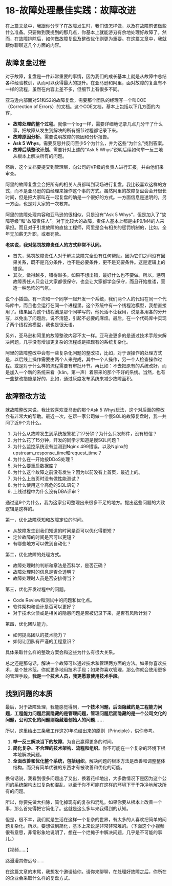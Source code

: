 # 18-故障处理最佳实践：故障改进

在上篇文章中，我跟你分享了在故障发生时，我们该怎样做，以及在故障前该做些什么准备。只要做到我提到的那几点，你基本上就能游刃有余地处理好故障了。然而，在故障排除后，如何做故障复盘及整改优化则更为重要。在这篇文章中，我就跟你聊聊这几个方面的内容。

## 故障复盘过程

对于故障，复盘是一件非常重要的事情，因为我们的成长基本上就是从故障中总结各种经验教训，从而可以获得最大的提升。在亚马逊和阿里，面对故障的复盘有不一样的流程，虽然在内容上差不多，但细节上有很多不同。

亚马逊内部面对S1和S2的故障复盘，需要那个团队的经理写一个叫COE（Correction of Errors）的文档。这个COE文档，基本上包括以下几方面的内容。

- **故障处理的整个过程**。就像一个log一样，需要详细地记录几点几分干了什么事，把故障从发生到解决的所有细节过程都记录下来。
- **故障原因分析**。需要说明故障的原因和分析报告。
- **Ask 5 Whys**。需要反思并反问至少5个为什么，并为这些“为什么”找到答案。
- **故障后续整改计划**。需要针对上述的“Ask 5 Whys”说明后续如何举一反三地从根本上解决所有的问题。

然后，这个文档要提交到管理层，向公司的VP级的负责人进行汇报，并由他们来审查。

阿里的故障复盘会会把所有的相关人员都叫到现场进行复盘。我比较喜欢这样的方式，而不是亚马逊的由经理来操作这个事的方式。虽然阿里的故障复盘会会开很长时间，但是把大家叫在一起复盘的确是一个很好的方式。一方面信息是透明的，另一方面，也是对大家的一次教育。

阿里的故障处理内容和亚马逊的很相似，只是没有“Ask 5 Whys”，但是加入了“故障等级”和“故障责任人”。对于比较大的故障，责任人基本上都是由P9/M4的人来承担。而且对于引发故障的直接工程师，阿里是会有相关的惩罚机制的，比如，全年无加薪无升职，或者罚款。

**老实说，我对惩罚故障责任人的方式非常不认同。**

- 首先，惩罚故障责任人对于解决故障完全没有任何帮助。因为它们之间没有因果关系，既不是充分条件，也不是必要条件，更不是充要条件。这是逻辑上的错误。
- 其次，做得越多，错得越多。如果不想出错，最好什么也不要做。所以，惩罚故障责任人只会让大家都很保守，也会让大家都学会保守，而且开始推诿，营造一种恐怖的气氛。

说个小插曲。有一次和一个同学一起开发一个系统，我们两个人的代码在同一个代码库中，而且也会运行在同一个进程里。这个系统中有一个线程池模型，我想直接用了。结果因为这个线程池是那个同学写的，他死活不让我用，说是各用各的分开写，以免出了问题后，说不清楚，引起不必要的麻烦。最后，在一个代码库中实现了两个线程池模型，我也是很无语。

另外，亚马逊和阿里的故障整改内容不太一样。亚马逊更多的是通过技术手段来解决问题，几乎没有增加更复杂的流程或是把现有的系统复杂化。

阿里的故障整改中会有一些复杂化问题的整改项，比如，对于误操作的处理方式是，以后线上操作需要由两个人来完成，其中一个人操作，另一个人检查操作过程。或是对于什么样的流程需要有审批环节。再比如：不去把原有的系统改好，而是加入一个新的系统来看（kān，第一声）着原来的那个不好的系统。当然，也有一些整改措施是好的，比如，通过灰度发布系统来减少故障面积。

## 故障整改方法

就故障整改来说，我比较喜欢亚马逊的那个Ask 5 Whys玩法，这个对后面的整改会有非常大的帮助。最近一次，在帮一家公司做一个慢SQL的故障复盘时，我一共问了近9个为什么。

1. 为什么从故障发生到系统报警花了27分钟？为什么只发邮件，没有短信？
2. 为什么花了15分钟，开发的同学才知道是慢SQL问题？
3. 为什么监控系统没有监测到Nginx 499错误，以及Nginx的upstream_response_time和request_time？
4. 为什么在一开始按DDoS处理？
5. 为什么要重启数据库？
6. 为什么这个故障之前没有发生？因为以前没有上首页，最近上的。
7. 为什么上首页时没有做性能测试？
8. 为什么使用这个高危的SQL语句？
9. 上线过程中为什么没有DBA评审？

通过这9个为什么，我为这家公司整理出来很多不足的地方。提出这些问题的大致逻辑是这样的。

第一，优化故障获知和故障定位的时间。

- 从故障发生到我们知道的时间是否可以优化得更短？
- 定位故障的时间是否可以更短？
- 有哪些地方可以做到自动化？

第二，优化故障的处理方式。

- 故障处理时的判断和章法是否科学，是否正确？
- 故障处理时的信息是否全透明？
- 故障处理时人员是否安排得当？

第三，优化开发过程中的问题。

- Code Review和测试中的问题和优化点。
- 软件架构和设计是否可以更好？
- 对于技术欠债或是相关的隐患问题是否被记录下来，是否有风险计划？

第四，优化团队能力。

- 如何提高团队的技术能力？
- 如何让团队有严谨的工程意识？

具体采取什么样的整改方案会和这些为什么有很大关系。

总之还是那句话，解决一个故障可以通过技术和管理两方面的方法。如果你喜欢技术，是个技术范，你就更多地用技术手段；如果你喜欢管理，那么你就会使用更多的管理手段。**我是一个技术人员，我更愿意使用技术手段。**

## 找到问题的本质

最后，对于故障处理，我能感觉得到，**一个技术问题，后面隐藏的是工程能力问题，工程能力问题后面隐藏的是管理问题，管理问题后面隐藏的是一个公司文化的问题，公司文化的问题则隐藏着创始人的问题……**

所以，这里给出三条我工作这20年总结出来的原则（Principle），供你参考。

1. **举一反三解决当下的故障**。为自己赢得更多的时间。
2. **简化复杂、不合理的技术架构、流程和组织**。你不可能在一个复杂的环境下根本地解决问题。
3. **全面改善和优化整个系统，包括组织**。解决问题的根本方法是改善和调整整体结构。而只有简单优雅的东西才有被改善和优化的可能。

换句话说，我看到很多问题出了又出，换着花样地出，大多数情况下是因为这个公司的系统架构太过复杂和混乱，以至于你不可能在这样的环境下干干净净地解决所有的问题。

所以，你要先做大扫除，简化掉现有的复杂和混乱。如果你要从根本上改善一个事，那么首先得把它简化了。这就是这么多年来我得到的认知。

但是，很不幸，我们就是生活在这样一个复杂的世界，有太多的人喜欢把简单的问题复杂化。所以，要想做到简化，基本上来说是非常非常难的。（下面这个小视频很有意思，非常形象地说明了，想在一个烂摊子中解决问题，几乎是不可能的事儿。）

【视频……】

路漫漫其修远兮……

在这篇文章的末尾，我想发个邀请给你。请你来聊聊，在处理好故障之后，你所在的企业会采取什么样的复盘方式。
